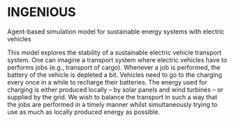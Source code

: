 # INGENIOUS
Agent-based simulation model for sustainable energy systems with electric vehicles

This model explores the stability of a sustainable electric vehicle transport system. One can imagine a transport system where electric vehicles have to performs jobs (e.g., transport of cargo). Whenever a job is performed, the battery of the vehicle is depleted a bit. Vehicles need to go to the charging every once in a while to recharge their batteries. The energy used for charging is either produced locally – by solar panels and wind turbines – or supplied by the grid. We wish to balance the transport in such a way that the jobs are performed in a timely manner whilst simultaneously trying to use as much as locally produced energy as possible. 
